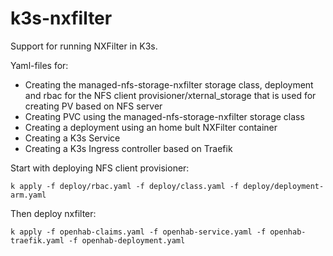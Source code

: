 # k3s-nxfilter
Support for running NXFilter in K3s.

Yaml-files for:

* Creating the managed-nfs-storage-nxfilter storage class, deployment and rbac for the NFS client provisioner/xternal_storage that is used for creating PV based on NFS server
* Creating PVC using the managed-nfs-storage-nxfilter storage class
* Creating a deployment using an home bult NXFilter container
* Creating a K3s Service
* Creating a K3s Ingress controller based on Traefik 

Start with deploying NFS client provisioner:

`k apply -f deploy/rbac.yaml -f deploy/class.yaml -f deploy/deployment-arm.yaml`

Then deploy nxfilter:

`k apply -f openhab-claims.yaml -f openhab-service.yaml -f openhab-traefik.yaml -f openhab-deployment.yaml`
